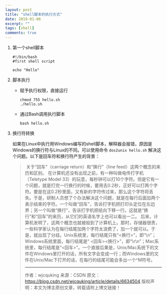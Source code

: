 ```yaml
---
layout: post
title: "shell脚本的执行方式"
date: 2019-01-06
excerpt: ""
tags: [shell]
comments: true
---
```



1. 第一个shell脚本

   ```shell
   #!/bin/bash
   #first shell script
   
   echo "Hello"
   ```

2. 脚本执行

   - 赋予执行权限，直接运行

     ```shell
     chmod 755 hello.sh
     ./hello.sh
     ```

   - 通过Bash调用执行脚本

     ```shell
     bash hello.sh
     ```

3. 换行符转换

   ​	如果在Linux中执行用Windows编写的shell脚本，解释器会报错，原因是Windows的换行符与Linux的不同。可以使用命令 `dos2unix hello.sh` 解决这个问题。以下是回车符和换行符产生的背景：

   > ​	关于“回车”（carriage return）和“换行”（line feed）这两个概念的来历和区别。
   > ​	在计算机还没有出现之前，有一种叫做电传打字机（Teletype Model 33）的玩意，每秒钟可以打10个字符。但是它有一个问题，就是打完一行换行的时候，要用去0.2秒，正好可以打两个字符。要是在这0.2秒里面，又有新的字符传过来，那么这个字符将丢失。
   > ​	于是，研制人员想了个办法解决这个问题，就是在每行后面加两个表示结束的字符。一个叫做“回车”，告诉打字机把打印头定位在左边界；另一个叫做“换行”，告诉打字机把纸向下移一行。
   > ​	这就是“换行”和“回车”的来历，从它们的英语名字上也可以看出一二。
   > ​	后来，计算机发明了，这两个概念也就被般到了计算机上。那时，存储器很贵，一些科学家认为在每行结尾加两个字符太浪费了，加一个就可以。于是，就出现了分歧。
   > ​	Unix系统里，每行结尾只有“&lt;换行&gt;”，即“\n”；Windows系统里面，每行结尾是“ &lt;回车&gt;&lt;换行&gt;”，即“\r\n”；Mac系统里，每行结尾是“&lt;回车&gt;”。一个直接后果是，Unix/Mac系统下的文件在Windows里打开的话，所有文字会变成一行；而Windows里的文件在Unix/Mac下打开的话，在每行的结尾可能会多出一个^M符号。
   > 
   > ---------------------
   > 作者：wjcquking 
   > 来源：CSDN 
   > 原文：https://blog.csdn.net/wjcquking/article/details/6634504 
   > 版权声明：本文为博主原创文章，转载请附上博文链接！

